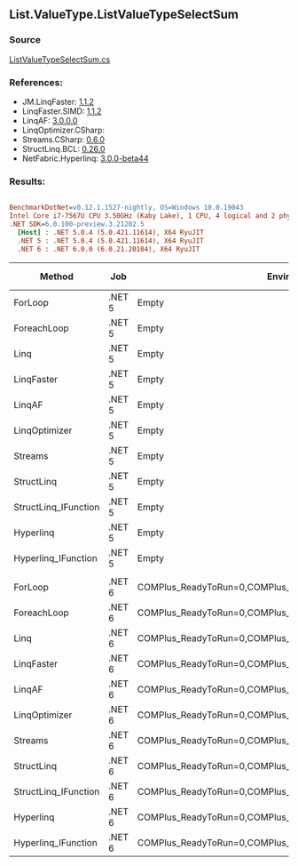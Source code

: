 ﻿## List.ValueType.ListValueTypeSelectSum

### Source
[ListValueTypeSelectSum.cs](../LinqBenchmarks/List/ValueType/ListValueTypeSelectSum.cs)

### References:
- JM.LinqFaster: [1.1.2](https://www.nuget.org/packages/JM.LinqFaster/1.1.2)
- LinqFaster.SIMD: [1.1.2](https://www.nuget.org/packages/LinqFaster.SIMD/1.0.3)
- LinqAF: [3.0.0.0](https://www.nuget.org/packages/LinqAF/3.0.0.0)
- LinqOptimizer.CSharp: [](https://www.nuget.org/packages/LinqOptimizer.CSharp/)
- Streams.CSharp: [0.6.0](https://www.nuget.org/packages/Streams.CSharp/0.6.0)
- StructLinq.BCL: [0.26.0](https://www.nuget.org/packages/StructLinq/0.26.0)
- NetFabric.Hyperlinq: [3.0.0-beta44](https://www.nuget.org/packages/NetFabric.Hyperlinq/3.0.0-beta44)

### Results:
``` ini

BenchmarkDotNet=v0.12.1.1527-nightly, OS=Windows 10.0.19043
Intel Core i7-7567U CPU 3.50GHz (Kaby Lake), 1 CPU, 4 logical and 2 physical cores
.NET SDK=6.0.100-preview.3.21202.5
  [Host] : .NET 5.0.4 (5.0.421.11614), X64 RyuJIT
  .NET 5 : .NET 5.0.4 (5.0.421.11614), X64 RyuJIT
  .NET 6 : .NET 6.0.0 (6.0.21.20104), X64 RyuJIT


```
|               Method |    Job |                                                   EnvironmentVariables |  Runtime | Count |         Mean |        Error |       StdDev |  Ratio | RatioSD |  Gen 0 | Gen 1 | Gen 2 | Allocated |
|--------------------- |------- |----------------------------------------------------------------------- |--------- |------ |-------------:|-------------:|-------------:|-------:|--------:|-------:|------:|------:|----------:|
|              ForLoop | .NET 5 |                                                                  Empty | .NET 5.0 |   100 |    197.76 ns |     0.485 ns |     0.405 ns |   1.00 |    0.00 |      - |     - |     - |         - |
|          ForeachLoop | .NET 5 |                                                                  Empty | .NET 5.0 |   100 |    418.13 ns |     1.385 ns |     1.157 ns |   2.11 |    0.01 |      - |     - |     - |         - |
|                 Linq | .NET 5 |                                                                  Empty | .NET 5.0 |   100 |  1,026.03 ns |     2.589 ns |     2.295 ns |   5.19 |    0.02 | 0.0458 |     - |     - |      96 B |
|           LinqFaster | .NET 5 |                                                                  Empty | .NET 5.0 |   100 |    411.81 ns |     0.481 ns |     0.402 ns |   2.08 |    0.01 |      - |     - |     - |         - |
|               LinqAF | .NET 5 |                                                                  Empty | .NET 5.0 |   100 |    948.97 ns |    18.165 ns |    22.309 ns |   4.78 |    0.11 |      - |     - |     - |         - |
|        LinqOptimizer | .NET 5 |                                                                  Empty | .NET 5.0 |   100 | 40,361.90 ns |   337.852 ns |   299.497 ns | 204.07 |    1.68 | 9.5825 |     - |     - |  20,140 B |
|              Streams | .NET 5 |                                                                  Empty | .NET 5.0 |   100 |    699.94 ns |    13.648 ns |    17.747 ns |   3.49 |    0.10 | 0.1717 |     - |     - |     360 B |
|           StructLinq | .NET 5 |                                                                  Empty | .NET 5.0 |   100 |    230.91 ns |     0.903 ns |     0.845 ns |   1.17 |    0.01 | 0.0191 |     - |     - |      40 B |
| StructLinq_IFunction | .NET 5 |                                                                  Empty | .NET 5.0 |   100 |     85.97 ns |     0.172 ns |     0.160 ns |   0.43 |    0.00 |      - |     - |     - |         - |
|            Hyperlinq | .NET 5 |                                                                  Empty | .NET 5.0 |   100 |    470.71 ns |     0.678 ns |     0.601 ns |   2.38 |    0.01 |      - |     - |     - |         - |
|  Hyperlinq_IFunction | .NET 5 |                                                                  Empty | .NET 5.0 |   100 |    324.94 ns |     0.495 ns |     0.439 ns |   1.64 |    0.00 |      - |     - |     - |         - |
|                      |        |                                                                        |          |       |              |              |              |        |         |        |       |       |           |
|              ForLoop | .NET 6 | COMPlus_ReadyToRun=0,COMPlus_TC_QuickJitForLoops=1,COMPlus_TieredPGO=1 | .NET 6.0 |   100 |    179.75 ns |     0.318 ns |     0.282 ns |   1.00 |    0.00 |      - |     - |     - |         - |
|          ForeachLoop | .NET 6 | COMPlus_ReadyToRun=0,COMPlus_TC_QuickJitForLoops=1,COMPlus_TieredPGO=1 | .NET 6.0 |   100 |    401.77 ns |     1.055 ns |     0.936 ns |   2.24 |    0.01 |      - |     - |     - |         - |
|                 Linq | .NET 6 | COMPlus_ReadyToRun=0,COMPlus_TC_QuickJitForLoops=1,COMPlus_TieredPGO=1 | .NET 6.0 |   100 |    985.52 ns |     3.060 ns |     2.556 ns |   5.48 |    0.02 | 0.0458 |     - |     - |      96 B |
|           LinqFaster | .NET 6 | COMPlus_ReadyToRun=0,COMPlus_TC_QuickJitForLoops=1,COMPlus_TieredPGO=1 | .NET 6.0 |   100 |    414.05 ns |     0.668 ns |     0.592 ns |   2.30 |    0.00 |      - |     - |     - |         - |
|               LinqAF | .NET 6 | COMPlus_ReadyToRun=0,COMPlus_TC_QuickJitForLoops=1,COMPlus_TieredPGO=1 | .NET 6.0 |   100 |  1,019.02 ns |    14.614 ns |    12.203 ns |   5.67 |    0.07 |      - |     - |     - |         - |
|        LinqOptimizer | .NET 6 | COMPlus_ReadyToRun=0,COMPlus_TC_QuickJitForLoops=1,COMPlus_TieredPGO=1 | .NET 6.0 |   100 | 40,202.05 ns | 1,120.282 ns | 3,303.176 ns | 234.23 |   13.29 | 9.4604 |     - |     - |  19,892 B |
|              Streams | .NET 6 | COMPlus_ReadyToRun=0,COMPlus_TC_QuickJitForLoops=1,COMPlus_TieredPGO=1 | .NET 6.0 |   100 |    689.13 ns |    11.355 ns |     9.482 ns |   3.83 |    0.05 | 0.1717 |     - |     - |     360 B |
|           StructLinq | .NET 6 | COMPlus_ReadyToRun=0,COMPlus_TC_QuickJitForLoops=1,COMPlus_TieredPGO=1 | .NET 6.0 |   100 |    234.44 ns |     2.405 ns |     2.250 ns |   1.30 |    0.01 | 0.0191 |     - |     - |      40 B |
| StructLinq_IFunction | .NET 6 | COMPlus_ReadyToRun=0,COMPlus_TC_QuickJitForLoops=1,COMPlus_TieredPGO=1 | .NET 6.0 |   100 |     87.05 ns |     0.160 ns |     0.142 ns |   0.48 |    0.00 |      - |     - |     - |         - |
|            Hyperlinq | .NET 6 | COMPlus_ReadyToRun=0,COMPlus_TC_QuickJitForLoops=1,COMPlus_TieredPGO=1 | .NET 6.0 |   100 |    471.23 ns |     3.349 ns |     3.722 ns |   2.62 |    0.01 |      - |     - |     - |         - |
|  Hyperlinq_IFunction | .NET 6 | COMPlus_ReadyToRun=0,COMPlus_TC_QuickJitForLoops=1,COMPlus_TieredPGO=1 | .NET 6.0 |   100 |    334.15 ns |     1.297 ns |     1.150 ns |   1.86 |    0.01 |      - |     - |     - |         - |
